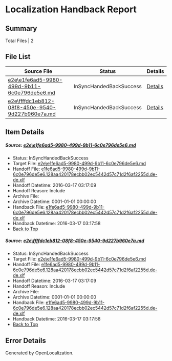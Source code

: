 # <a name='report-top'></a> Localization Handback Report

## Summary
 Total Files | 2

## File List
 Source File | Status | Details 
 ----------- | ------ | ------- 
 [e2e\e1fe6ad5-9980-499d-9b11-6c0e796de5e6.md](https://github.com/OpenLocalizationTest/oltest/blob/ca67744c28f809f4c9709c15c545fc8a3cba8427/e2e/e1fe6ad5-9980-499d-9b11-6c0e796de5e6.md) | InSyncHandedBackSuccess | [Details](#e5de24b57f344c9dc99fb5583272fd47328ec97e1)
 [e2e\ffffdc1eb812-08f8-450e-9540-9d227b960e7a.md](https://github.com/OpenLocalizationTest/oltest/blob/ca67744c28f809f4c9709c15c545fc8a3cba8427/e2e/ffffdc1eb812-08f8-450e-9540-9d227b960e7a.md) | InSyncHandedBackSuccess | [Details](#e5de24b57f344c9dc99fb5583272fd47328ec97e2)

## Item Details
##### <a name='e5de24b57f344c9dc99fb5583272fd47328ec97e1'></a> Source: [e2e\e1fe6ad5-9980-499d-9b11-6c0e796de5e6.md](https://github.com/OpenLocalizationTest/oltest/blob/ca67744c28f809f4c9709c15c545fc8a3cba8427/e2e/e1fe6ad5-9980-499d-9b11-6c0e796de5e6.md)
* Status: InSyncHandedBackSuccess
* Target File: [e2e\e1fe6ad5-9980-499d-9b11-6c0e796de5e6.md](https://github.com/OpenLocalizationTestOrg/oltest.de-de/blob/9da3c64e1e64fe058c2492efaf2c655ad56f15c9/e2e/e1fe6ad5-9980-499d-9b11-6c0e796de5e6.md)
* Handoff File: [e1fe6ad5-9980-499d-9b11-6c0e796de5e6.128aa420178ecbb02ec5442d57c71d2f6af2255d.de-de.xlf](https://github.com/OpenLocalizationTestOrg/olhandoff/blob/ad8f6644026237fe9a0e588796a7b87a62c27b9c/ol-handoff/OpenLocalizationTestOrg/oltest.de-de/xinjiang/ht/e1fe6ad5-9980-499d-9b11-6c0e796de5e6.128aa420178ecbb02ec5442d57c71d2f6af2255d.de-de.xlf)
* Handoff Datetime: 2016-03-17 03:17:09
* Handoff Reason: Include
* Archive File: 
* Archive Datetime: 0001-01-01 00:00:00
* Handback File: [e1fe6ad5-9980-499d-9b11-6c0e796de5e6.128aa420178ecbb02ec5442d57c71d2f6af2255d.de-de.xlf](https://github.com/OpenLocalizationTestOrg/olhandback/blob/7dc6cca17db0a334cc816073363c4fe8c4e032e4/ol-handback/OpenLocalizationTestOrg/oltest.de-de/xinjiang/ht/e1fe6ad5-9980-499d-9b11-6c0e796de5e6.128aa420178ecbb02ec5442d57c71d2f6af2255d.de-de.xlf)
* Handback Datetime: 2016-03-17 03:17:58
* [Back to Top](#report-top)

##### <a name='e5de24b57f344c9dc99fb5583272fd47328ec97e2'></a> Source: [e2e\ffffdc1eb812-08f8-450e-9540-9d227b960e7a.md](https://github.com/OpenLocalizationTest/oltest/blob/ca67744c28f809f4c9709c15c545fc8a3cba8427/e2e/ffffdc1eb812-08f8-450e-9540-9d227b960e7a.md)
* Status: InSyncHandedBackSuccess
* Target File: [e2e\e1fe6ad5-9980-499d-9b11-6c0e796de5e6.md](https://github.com/OpenLocalizationTestOrg/oltest.de-de/blob/9da3c64e1e64fe058c2492efaf2c655ad56f15c9/e2e/e1fe6ad5-9980-499d-9b11-6c0e796de5e6.md)
* Handoff File: [e1fe6ad5-9980-499d-9b11-6c0e796de5e6.128aa420178ecbb02ec5442d57c71d2f6af2255d.de-de.xlf](https://github.com/OpenLocalizationTestOrg/olhandoff/blob/ad8f6644026237fe9a0e588796a7b87a62c27b9c/ol-handoff/OpenLocalizationTestOrg/oltest.de-de/xinjiang/ht/e1fe6ad5-9980-499d-9b11-6c0e796de5e6.128aa420178ecbb02ec5442d57c71d2f6af2255d.de-de.xlf)
* Handoff Datetime: 2016-03-17 03:17:09
* Handoff Reason: Include
* Archive File: 
* Archive Datetime: 0001-01-01 00:00:00
* Handback File: [e1fe6ad5-9980-499d-9b11-6c0e796de5e6.128aa420178ecbb02ec5442d57c71d2f6af2255d.de-de.xlf](https://github.com/OpenLocalizationTestOrg/olhandback/blob/7dc6cca17db0a334cc816073363c4fe8c4e032e4/ol-handback/OpenLocalizationTestOrg/oltest.de-de/xinjiang/ht/e1fe6ad5-9980-499d-9b11-6c0e796de5e6.128aa420178ecbb02ec5442d57c71d2f6af2255d.de-de.xlf)
* Handback Datetime: 2016-03-17 03:17:58
* [Back to Top](#report-top)


## Error Details

Generated by OpenLocalization.

